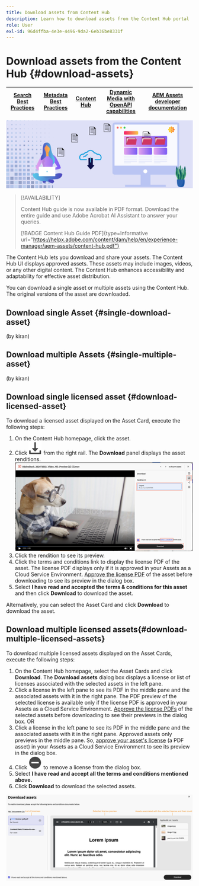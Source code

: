 ```yaml
---
title: Download assets from Content Hub
description: Learn how to download assets from the Content Hub portal
role: User
exl-id: 96d4ffba-4e3e-4496-9da2-6eb36be8331f
---
```

# Download assets from the Content Hub {#download-assets}

| [Search Best Practices](/help/assets/search-best-practices.md) |[Metadata Best Practices](/help/assets/metadata-best-practices.md)|[Content Hub](/help/assets/product-overview.md)|[Dynamic Media with OpenAPI capabilities](/help/assets/dynamic-media-open-apis-overview.md)|[AEM Assets developer documentation](https://developer.adobe.com/experience-cloud/experience-manager-apis/)|
| ------------- | --------------------------- |---------|----|-----|

<!-- ![Download assets](assets/download-asset.jpg) -->
![Download assets](assets/download-asset-genstudio.jpeg)

>[!AVAILABILITY]
>
>Content Hub guide is now available in PDF format. Download the entire guide and use Adobe Acrobat AI Assistant to answer your queries. 
>
>[!BADGE Content Hub Guide PDF]{type=Informative url="https://helpx.adobe.com/content/dam/help/en/experience-manager/aem-assets/content-hub.pdf"}

The Content Hub lets you download and share your assets. The Content Hub UI displays approved assets. These assets may include images, videos, or any other digital content. The Content Hub enhances accessibility and adaptability for effective asset distribution.  

You can download a single asset or multiple assets using the Content Hub. The original versions of the asset are downloaded.

## Download single Asset {#single-download-asset} 

(by kiran)
<!--- 
Select an asset and click ![download](/help/assets/assets/download-icon.svg) from the top rail. The Download asset dialog box displays the asset's license. Accept the licensing terms and conditions and click **Download**.
Alternatively, click ![download](/help/assets/assets/download-icon.svg) in the asset card to download the asset.-->

## Download multiple Assets {#single-multiple-asset} 

(by kiran)

## Download single licensed asset {#download-licensed-asset}

To download a licensed asset displayed on the Asset Card, execute the following steps:

1. On the Content Hub homepage, click the asset.
1. Click ![download](/help/assets/assets/download-icon.svg) from the right rail. The **Download** panel displays the asset renditions.
![single-download-dialog-box](/help/assets/assets/asset-dialog-box-for-single-download.png) 
1. Click the rendition to see its preview. 
1. Click the terms and conditions link to display the license PDF of the asset. The license PDF displays only if it is approved in your Assets as a Cloud Service Environment. [Approve the license PDF](/help/assets/approve-assets-content-hub.md) of the asset before downloading to see its preview in the dialog box.
1. Select **I have read and accepted the terms & conditions for this asset** and then click **Download** to download the asset.

Alternatively, you can select the Asset Card and click **Download** to download the asset.

## Download multiple licensed assets{#download-multiple-licensed-assets} 

To download multiple licensed assets displayed on the Asset Cards, execute the following steps:

1. On the Content Hub homepage, select the Asset Cards and click **Download**. The **Download assets** dialog box displays a license or list of licenses associated with the selected assets in the left pane. 
1. Click a license in the left pane to see its PDF in the middle pane and the associated assets with it in the right pane. The PDF preview of the selected license is available only if the license PDF is approved in your Assets as a Cloud Service Environment. [Approve the license PDFs](/help/assets/approve-assets-content-hub.md) of the selected assets before downloading to see their previews in the dialog box.
OR
1. Click a license in the left pane to see its PDF in the middle pane and the associated assets with it in the right pane. Approved assets only previews in the middle pane. So, [approve your asset's license](/help/assets/approve-assets-content-hub.md) (a PDF asset) in your Assets as a Cloud Service Environment to see its preview in the dialog box.
1. Click ![remove-icon](/help/assets/assets/remove-icon.svg) to remove a license from the dialog box.
1. Select **I have read and accept all the terms and conditions mentioned above.** 
1. Click **Download** to download the selected assets.

<!---This dialog box displays the list of licenses associated with the selected assets in the left pane. Select a license to preview its terms and conditions (in pdf format) in the middle pane and the preview of the associated assets to the license in the right. Reviewed licenses are highlighted in light blue.


The dialog box that displays depends on whether the download list includes expired assets or only non-expired assets. <br/>
**Download expired assets dialog box:** This dialog box displays the expired assets' preview along with their expiry date in the left pane. The expired assets' count out of total selected displays in the right pane. Click **Proceed with all assets** to download expired assets with other assets (if present). The Download assets dialog box displays. See the [Download assets dialog box](#Download-asset-dialog-box) to proceed further.
    
    >[!NOTE]
    >
    >[Enable the download option for expired assets](/help/assets/configure-content-hub-ui-options.md#expired-assets-content-hub) to download them. Only expired assets that have enabled downloading are available for download.

   <a id="Download-asset-dialog-box"></a> **Download assets dialog box:** This dialog box displays the list of licenses associated with the selected assets in the left pane. Select a license to preview its terms and conditions (in pdf format) in the middle pane and the associated assets' preview and their count in the right pane. Reviewed licenses are highlighted in light blue.

    >[!NOTE]
    >
    > The **Download Asset dialog box** previews licensing terms and conditions only for approved licenses. [Approve the assets' licenses](/help/assets/approve-assets-content-hub.md) before downloading them to preview their licensing terms in the **Download Asset dialog box**.

1. Click  ![remove-icon](/help/assets/assets/remove-icon.svg) to remove a license from the download dialog box. 

1. Accept the terms and conditions and then click **Download** to download assets associated with the available licenses in the left pane.-->
![download-multiple-license](/help/assets/assets/download-multiple-license1.png)

<!---
### Download non-licensed Assets {#download-non-licensed-assets}

 To download non-licensed assets, select the assets and click ![download](/help/assets/assets/download-icon.svg) from the top rail.-->

    





